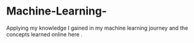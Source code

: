 # Machine-Learning-
Applying my knowledge I gained in my machine learning journey and the concepts learned online here . 
